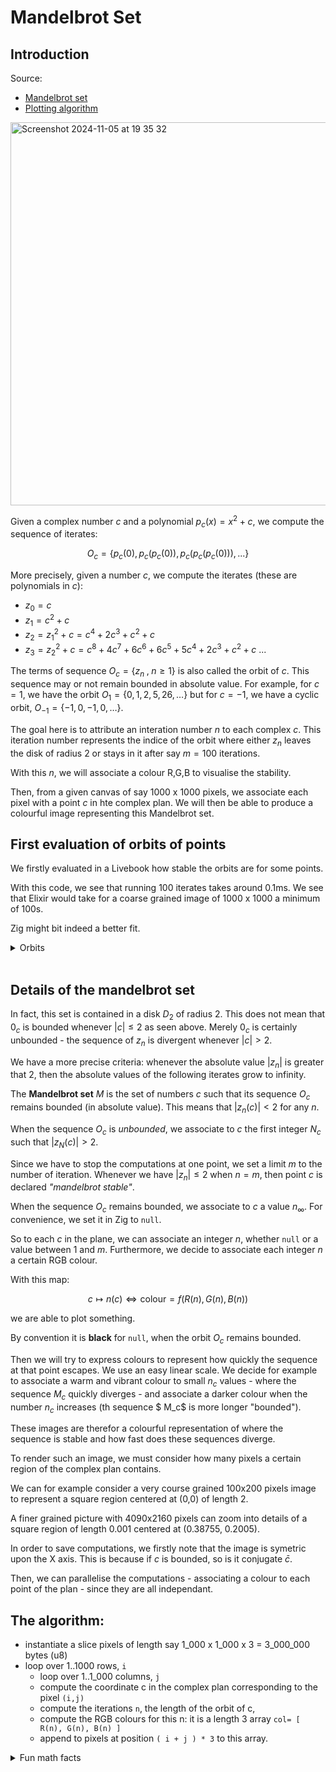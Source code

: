 # Mandelbrot Set

## Introduction

Source:

- [Mandelbrot set](https://en.wikipedia.org/wiki/Mandelbrot_set)
- [Plotting algorithm](https://en.wikipedia.org/wiki/Plotting_algorithms_for_the_Mandelbrot_set)

<img width="613" alt="Screenshot 2024-11-05 at 19 35 32" src="https://github.com/user-attachments/assets/9eb71bec-b77e-4d04-bc88-bb86d19d6219">


Given a complex number $c$ and a polynomial $p_c(x)=x^2+c$, we compute the sequence of iterates:

$$O_c = \{ p_c(0), p_c(p_c(0)), p_c(p_c(p_c(0))),...\}$$

More precisely, given a number $c$, we compute the iterates (these are polynomials in $c$):

- $z_0 =c$
- $z_1= c^2+c$
- $z_2= z_1^2+c = c^4 + 2c^3 + c^2 + c$
- $z_3= z_2^2+c = c^8 + 4c^7 + 6c^6 + 6c^5 + 5c^4 + 2c^3 + c^2 + c$
  ...

The terms of sequence $O_c = \{z_n\;,\; n\geq 1\}$ is also called the orbit of $c$.
This sequence may or not remain bounded in absolute value.
For example, for $c=1$, we have the orbit $O_1 = \{ 0, 1, 2, 5, 26,\dots\}$ but for $c=-1$, we have a cyclic orbit, $O_{-1} = \{−1, 0, −1, 0,\dots\}$.

The goal here is to attribute an interation number $n$ to each complex $c$. This iteration number represents the indice of the orbit where either $z_n$ leaves the disk of radius 2 or stays in it after say $m=100$ iterations.

With this $n$, we will associate a colour R,G,B to visualise the stability.

Then, from a given canvas of say 1000 x 1000 pixels, we associate each pixel with a point $c$ in hte complex plan. We will then be able to produce a colourful image representing this Mandelbrot set.

## First evaluation of orbits of points

We firstly evaluated in a Livebook how stable the orbits are for some points.

With this code, we see that running 100 iterates takes around 0.1ms.
We see that Elixir would take for a coarse grained image of 1000 x 1000 a minimum of 100s.

Zig might bit indeed a better fit.

<details><summary>Orbits</summary>

```elixir
Mix.install(
  [
    {:kino_vega_lite, "~> 0.1.11"},
    {:complex, "~> 0.5.0"}
  ]
)


defmodule Mandelbrot do
  def p(z,c) do
    Complex.multiply(z,z) |> Complex.add(c)
  end

  def orb(1,c), do: c
  def orb(n,c) do
    Enum.reduce_while(1..n, [c], fn i, acc ->
      case acc do
       [c] ->
          %{re: re, im: im} = c
          if re*re+im*im  > 4 do
            {:halt, {i,acc}}
          else
            {:cont,[p(c,c) | acc]}
          end
        [t |_ ] = acc ->
          %{re: re, im: im} = t
          cond do
            re*re+im*im  > 10 ->
              IO.puts "escapes"
              {:halt, {i, acc}}
            i == n-1 ->
              IO.puts "stable until"
              {:halt, {i, acc}}
            true ->
              {:cont, [p(t,c) | acc]}
          end
      end
    end)
  end
end

defmodule Chart do
  def data(n,c) do
    {nb, points} = Mand.orb(n,c)
     points =  Enum.map(points, fn %{re: re, im: im} -> [re,im] end)

    # you can't plot more points than you have
    n = if nb<n, do: nb, else: n

    for i <- 0..n-1 do
        %{"x" => Enum.at(Enum.at(points, i), 0), "y" => Enum.at(Enum.at(points, i), 1)}
    end
  end
end
```

</details>
<br/>

## Details of the mandelbrot set

In fact, this set is contained in a disk $D_2$ of radius 2. This does not mean that $0_c$ is bounded whenever $|c|\leq 2$ as seen above. Merely $0_c$ is certainly unbounded - the sequence of $z_n$ is divergent whenever $|c| > 2$.

We have a more precise criteria: whenever the absolute value $|z_n|$ is greater that 2, then the absolute values of the following iterates grow to infinity.

The **Mandelbrot set** $M$ is the set of numbers $c$ such that its sequence $O_c$ remains bounded (in absolute value). This means that $| z_n (c) | < 2$ for any $n$.

When the sequence $O_c$ is _unbounded_, we associate to $c$ the first integer $N_c$ such that $|z_N (c)| > 2$.

Since we have to stop the computations at one point, we set a limit $m$ to the number of iteration. Whenever we have $|z_{n}|\leq 2$ when $n=m$, then point $c$ is declared _"mandelbrot stable"_.

When the sequence $O_c$ remains bounded, we associate to $c$ a value $n_{\infty}$. For convenience, we set it in Zig to `null`.

So to each $c$ in the plane, we can associate an integer $n$, whether `null` or a value between 1 and $m$.
Furthermore, we decide to associate each integer $n$ a certain RGB colour.

With this map:

$$c \mapsto n(c) \Leftrightarrow \mathrm{colour} = f\big(R(n),G(n),B(n)\big)$$

we are able to plot something.

By convention it is **black** for `null`, when the orbit $O_c$ remains bounded.

Then we will try to express colours to represent how quickly the sequence at that point escapes. We use an easy linear scale.
We decide for example to associate a warm and vibrant colour to small $n_c$ values - where the sequence $M_c$ quickly diverges - and associate a darker colour when the number $n_c$ increases (th sequence $ M_c$ is more longer "bounded").

These images are therefor a colourful representation of where the sequence is stable and how fast does these sequences diverge.

To render such an image, we must consider how many pixels a certain region of the complex plan contains.

We can for example consider a very course grained 100x200 pixels image to represent a square region centered at (0,0) of length 2.

A finer grained picture with 4090x2160 pixels can zoom into details of a square region of length 0.001 centered at (0.38755, 0.2005).

In order to save computations, we firstly note that the image is symetric upon the X axis. This is because if $c$ is bounded, so is it conjugate $\bar{c}$.

Then, we can parallelise the computations - associating a colour to each point of the plan - since they are all independant.

## The algorithm:

- instantiate a slice pixels of length say 1_000 x 1_000 x 3 = 3_000_000 bytes (u8)
- loop over 1..1000 rows, `i`
  - loop over 1..1_000 columns, `j`
  - compute the coordinate c in the complex plan corresponding to the pixel `(i,j)`
  - compute the iterations `n`, the length of the orbit of c,
  - compute the RGB colours for this n: it is a length 3 array `col= [ R(n), G(n), B(n) ]`
  - append to pixels at position `( i + j ) * 3` to this array.

<details><summary>Fun math facts</summary>

Firstly consider some $|c| \leq 2$ and suppose that for some $N$, we have $|z_N|= 2+a$ with $a > 0$. Then:

$$|z_{N+1}| = |z_N^2+c|\geq |z_N|^2 -|c| > 2+2a = |z_N|+a$$

so $|z_{N+k}| \geq |z_N| +ka \to \infty$ as $k\to \infty$.

Lastly, consider $|c| > 2$. Then for every $n$, we have $|z_n| > |c|$. So:

$$|z_{n+1}| \geq |z_n|^2 -|c| \geq |z_n|^2-|z_n| = |z_n|(|z_n|-1) \geq |z_n|(|c|-1) > |z_n|$$

so the term grows to infinity and "escapes".

<br/>

The _mandelbrot set_ $M$ is **compact**, as _closed_ and bounded (contained in the disk of radius 2).
It is also surprisingly _connected_.

> Fix an integer $n\geq 1$ and consider the set $M_n$ of complex numbers $c$ such that there absolute value at the rank $n$ is less than 2. In other words, $M_n=\{c\in\mathbb{C}, \, |z_n(c)|\leq 2\}$. Then the complex numbers Mandelbrot-stable are precisely the numbers in all these $ M_n$, thus $M = \bigcap_n M_n$.
> We conclude by remarking that each $M_n$ is closed as a preimage of the closed set $ [0,2]$ by a continous function, and since $M$ is an intersection of closed sets (not necesserally countable), it is closed.

</details>
<br/>
